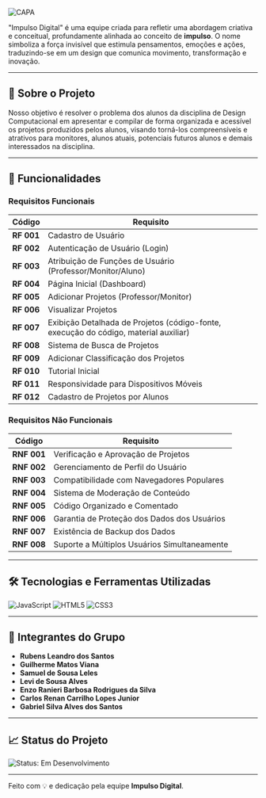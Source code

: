 ![CAPA](https://github.com/user-attachments/assets/2639ee33-7a90-4020-b459-c0e7d5a02ac3)


"Impulso Digital" é uma equipe criada para refletir uma abordagem criativa e conceitual, profundamente alinhada ao conceito de **impulso**. O nome simboliza a força invisível que estimula pensamentos, emoções e ações, traduzindo-se em um design que comunica movimento, transformação e inovação.

---

## 📝 Sobre o Projeto

Nosso objetivo é resolver o problema dos alunos da disciplina de Design Computacional em apresentar e compilar de forma organizada e acessível os projetos produzidos pelos alunos, visando torná-los compreensíveis e atrativos para monitores, alunos atuais, potenciais futuros alunos e demais interessados na disciplina.

---

## 🎯 Funcionalidades

### Requisitos Funcionais

| Código   | Requisito                                              |
|----------|--------------------------------------------------------|
| **RF 001** | Cadastro de Usuário                                     |
| **RF 002** | Autenticação de Usuário (Login)                         |
| **RF 003** | Atribuição de Funções de Usuário (Professor/Monitor/Aluno) |
| **RF 004** | Página Inicial (Dashboard)                              |
| **RF 005** | Adicionar Projetos (Professor/Monitor)                  |
| **RF 006** | Visualizar Projetos                                     |
| **RF 007** | Exibição Detalhada de Projetos (código-fonte, execução do código, material auxiliar) |
| **RF 008** | Sistema de Busca de Projetos                            |
| **RF 009** | Adicionar Classificação dos Projetos                    |
| **RF 010** | Tutorial Inicial                                        |
| **RF 011** | Responsividade para Dispositivos Móveis                 |
| **RF 012** | Cadastro de Projetos por Alunos                         |

### Requisitos Não Funcionais

| Código   | Requisito                                              |
|----------|--------------------------------------------------------|
| **RNF 001** | Verificação e Aprovação de Projetos                     |
| **RNF 002** | Gerenciamento de Perfil do Usuário                      |
| **RNF 003** | Compatibilidade com Navegadores Populares               |
| **RNF 004** | Sistema de Moderação de Conteúdo                        |
| **RNF 005** | Código Organizado e Comentado                           |
| **RNF 006** | Garantia de Proteção dos Dados dos Usuários             |
| **RNF 007** | Existência de Backup dos Dados                         |
| **RNF 008** | Suporte a Múltiplos Usuários Simultaneamente            |

---

## 🛠️ Tecnologias e Ferramentas Utilizadas

![JavaScript](https://img.shields.io/badge/-JavaScript-F7DF1E?logo=javascript&logoColor=black&style=flat-square)
![HTML5](https://img.shields.io/badge/-HTML5-E34F26?logo=html5&logoColor=white&style=flat-square)
![CSS3](https://img.shields.io/badge/-CSS3-1572B6?logo=css3&logoColor=white&style=flat-square)

---

## 👥 Integrantes do Grupo

- **Rubens Leandro dos Santos**
- **Guilherme Matos Viana**
- **Samuel de Sousa Leles**
- **Levi de Sousa Alves**
- **Enzo Ranieri Barbosa Rodrigues da Silva**
- **Carlos Renan Carrilho Lopes Junior**
- **Gabriel Silva Alves dos Santos**

---

## 📈 Status do Projeto

![Status: Em Desenvolvimento](https://img.shields.io/badge/Status-Em_desenvolvimento-yellow?style=flat-square)

---

Feito com 💡 e dedicação pela equipe **Impulso Digital**.
